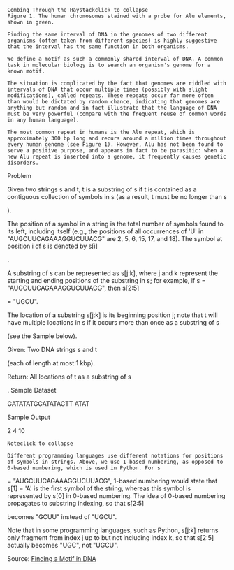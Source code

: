 
    Combing Through the Haystackclick to collapse
    Figure 1. The human chromosomes stained with a probe for Alu elements, shown in green.

    Finding the same interval of DNA in the genomes of two different organisms (often taken from different species) is highly suggestive that the interval has the same function in both organisms.

    We define a motif as such a commonly shared interval of DNA. A common task in molecular biology is to search an organism's genome for a known motif.

    The situation is complicated by the fact that genomes are riddled with intervals of DNA that occur multiple times (possibly with slight modifications), called repeats. These repeats occur far more often than would be dictated by random chance, indicating that genomes are anything but random and in fact illustrate that the language of DNA must be very powerful (compare with the frequent reuse of common words in any human language).

    The most common repeat in humans is the Alu repeat, which is approximately 300 bp long and recurs around a million times throughout every human genome (see Figure 1). However, Alu has not been found to serve a positive purpose, and appears in fact to be parasitic: when a new Alu repeat is inserted into a genome, it frequently causes genetic disorders.

Problem

Given two strings s
and t, t is a substring of s if t is contained as a contiguous collection of symbols in s (as a result, t must be no longer than s

).

The position of a symbol in a string is the total number of symbols found to its left, including itself (e.g., the positions of all occurrences of 'U' in "AUGCUUCAGAAAGGUCUUACG" are 2, 5, 6, 15, 17, and 18). The symbol at position i
of s is denoted by s[i]

.

A substring of s
can be represented as s[j:k], where j and k represent the starting and ending positions of the substring in s; for example, if s = "AUGCUUCAGAAAGGUCUUACG", then s[2:5]

= "UGCU".

The location of a substring s[j:k]
is its beginning position j; note that t will have multiple locations in s if it occurs more than once as a substring of s

(see the Sample below).

Given: Two DNA strings s
and t

(each of length at most 1 kbp).

Return: All locations of t
as a substring of s

.
Sample Dataset

GATATATGCATATACTT
ATAT

Sample Output

2 4 10

    Noteclick to collapse

    Different programming languages use different notations for positions of symbols in strings. Above, we use 1-based numbering, as opposed to 0-based numbering, which is used in Python. For s

= "AUGCUUCAGAAAGGUCUUACG", 1-based numbering would state that s[1] = 'A' is the first symbol of the string, whereas this symbol is represented by s[0] in 0-based numbering. The idea of 0-based numbering propagates to substring indexing, so that s[2:5]

becomes "GCUU" instead of "UGCU".

Note that in some programming languages, such as Python, s[j:k] returns only fragment from index j
up to but not including index k, so that s[2:5] actually becomes "UGC", not "UGCU".

Source: [Finding a Motif in DNA](https://rosalind.info/problems/subs/)